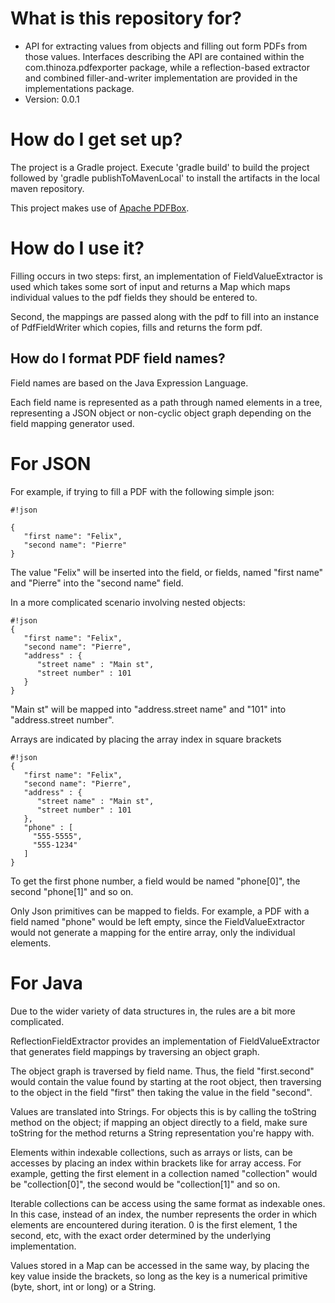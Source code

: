 # What is this repository for? #

* API for extracting values from objects and filling out form PDFs from those values. Interfaces describing the API are contained within the com.thinoza.pdfexporter package, while a reflection-based extractor and combined filler-and-writer implementation are provided in the implementations package.
* Version: 0.0.1

# How do I get set up? #

The project is a Gradle project. Execute 'gradle build' to build the project followed by 'gradle publishToMavenLocal' to install the artifacts in the local maven repository.

This project makes use of [Apache PDFBox](https://pdfbox.apache.org/).

# How do I use it? #
Filling occurs in two steps: first, an implementation of FieldValueExtractor is used which takes some sort of input and returns a Map which maps individual values to the pdf fields they should be entered to.

Second, the mappings are passed along with the pdf to fill into an instance of PdfFieldWriter which copies, fills and returns the form pdf.

## How do I format PDF field names? ##
Field names are based on the Java Expression Language.

Each field name is represented as a path through named elements in a tree, representing a JSON object or non-cyclic object graph depending on the field mapping generator used.

# For JSON #
For example, if trying to fill a PDF with the following simple json:

```
#!json

{
   "first name": "Felix",
   "second name": "Pierre"
}
```
The value "Felix" will be inserted into the field, or fields, named "first name" and "Pierre" into the "second name" field.

In a more complicated scenario involving nested objects:
```
#!json
{
   "first name": "Felix",
   "second name": "Pierre",
   "address" : {
      "street name" : "Main st",
      "street number" : 101
   }
}
```
"Main st" will be mapped into "address.street name" and "101" into "address.street number".

Arrays are indicated by placing the array index in square brackets
```
#!json
{
   "first name": "Felix",
   "second name": "Pierre",
   "address" : {
      "street name" : "Main st",
      "street number" : 101
   },
   "phone" : [
     "555-5555",
     "555-1234"
   ]
}
```
To get the first phone number, a field would be named "phone[0]", the second "phone[1]" and so on.

Only Json primitives can be mapped to fields. For example, a PDF with a field named "phone" would be left empty, since the FieldValueExtractor would not generate a mapping for the entire array, only the individual elements.

# For Java #
Due to the wider variety of data structures in, the rules are a bit more complicated.

ReflectionFieldExtractor provides an implementation of FieldValueExtractor that generates field mappings by traversing an object graph.


The object graph is traversed by field name. Thus, the field "first.second" would contain the value found by starting at the root object, then traversing to the object in the field "first" then taking the value in the field "second".


Values are translated into Strings. For objects this is by calling the toString method on the object; if mapping an object directly to a field, make sure toString for the method returns a String representation you're happy with.


Elements within indexable collections, such as arrays or lists, can be accesses by placing an index within brackets like for array access. For example, getting the first element in a collection named "collection" would be "collection[0]", the second would be "collection[1]" and so on.


Iterable collections can be access using the same format as indexable ones. In this case, instead of an index, the number represents the order in which elements are encountered during iteration. 0 is the first element, 1 the second, etc, with the exact order determined by the underlying implementation.


Values stored in a Map can be accessed in the same way, by placing the key value inside the brackets, so long as the key is a numerical primitive (byte, short, int or long) or a String.